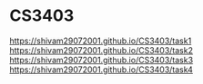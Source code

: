 # CS3403
https://shivam29072001.github.io/CS3403/task1
https://shivam29072001.github.io/CS3403/task2
https://shivam29072001.github.io/CS3403/task3
https://shivam29072001.github.io/CS3403/task4
